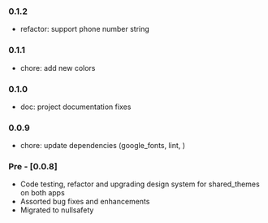 ### 0.1.2

- refactor: support phone number string
 
### 0.1.1

- chore: add new colors

### 0.1.0

- doc: project documentation fixes

### 0.0.9

* chore: update dependencies (google_fonts, lint, )

### Pre - [0.0.8] 

* Code testing, refactor and upgrading design system for shared_themes on both apps
* Assorted bug fixes and enhancements
* Migrated to nullsafety
